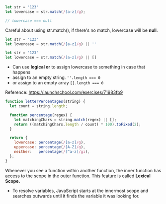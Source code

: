 ```javascript
let str = '123'
let lowercase = str.match(/[a-z]/g);

// lowercase === null 
```

Careful about using str.match(), if there's no match, lowercase will be **null**.  

```js
let str = '123'
let lowercase = str.match(/[a-z]/g) || ''
```

```js
let str = '123'
let lowercase = str.match(/[a-z]/g) || []
```



- Can use **logical or** to assign lowercase to something in case that happens
- assign to an empty string. `''.length === 0`
- or assign to an empty array `[].length === 0`

Reference: https://launchschool.com/exercises/71983fb9

```js
function letterPercentages(string) {
  let count = string.length;

  function percentage(regex) {
    let matchingChars = string.match(regex) || [];
    return ((matchingChars.length / count) * 100).toFixed(2);
  }

  return {
    lowercase: percentage(/[a-z]/g),
    uppercase: percentage(/[A-Z]/g),
    neither:   percentage(/[^a-z]/gi),
  };
}
```

Whenever you see a function within another function, the inner function has access to the scope in the outer function. This feature is called **Lexical Scope.** 

- To resolve variables, JavaScript starts at the innermost scope and searches outwards until it finds the variable it was looking for.

